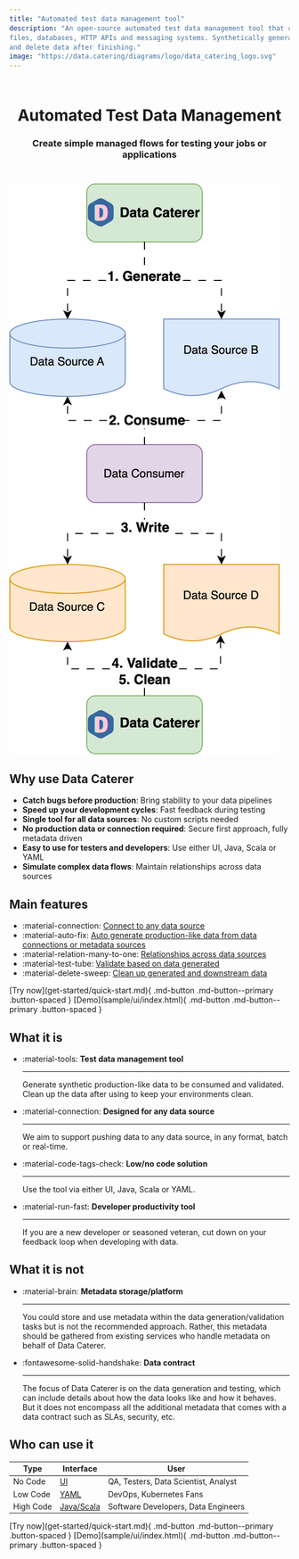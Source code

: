```yaml
---
title: "Automated test data management tool"
description: "An open-source automated test data management tool that can automatically discover, generate and validate for
files, databases, HTTP APIs and messaging systems. Synthetically generate production-like data, verify via data quality rules
and delete data after finishing."
image: "https://data.catering/diagrams/logo/data_catering_logo.svg"
---
```


<h1 align="center" style="padding-top: 25px;"><b>Automated Test Data Management</b></h1>
<h3 align="center" style="padding-bottom: 25px">Create simple managed flows for testing your jobs or applications</h3>

<picture class="center-content">
<source media="(min-width: 650px)" srcset="diagrams/index/high_level_flow-run-config-basic-flow-basic-flow.svg">
<img src="diagrams/index/high_level_flow-run-config-basic-flow-basic-flow-vertical.svg"
alt="Data Caterer generate, validate and clean data testing flow">
</picture>

## Why use Data Caterer

- **Catch bugs before production**: Bring stability to your data pipelines
- **Speed up your development cycles**: Fast feedback during testing
- **Single tool for all data sources**: No custom scripts needed
- **No production data or connection required**: Secure first approach, fully metadata driven
- **Easy to use for testers and developers**: Use either UI, Java, Scala or YAML
- **Simulate complex data flows**: Maintain relationships across data sources

## Main features

- :material-connection: [Connect to any data source](docs/connection.md)
- :material-auto-fix: [Auto generate production-like data from data connections or metadata sources](docs/guide/scenario/auto-generate-connection.md)
- :material-relation-many-to-one: [Relationships across data sources](docs/generator/foreign-key.md)
- :material-test-tube: [Validate based on data generated](docs/validation.md)
- :material-delete-sweep: [Clean up generated and downstream data](docs/delete-data.md)

<span class="center-content">
[Try now](get-started/quick-start.md){ .md-button .md-button--primary .button-spaced }
[Demo](sample/ui/index.html){ .md-button .md-button--primary .button-spaced }
</span>

## What it is

<div class="grid cards" markdown>

-   :material-tools: __Test data management tool__

    ---

    Generate synthetic production-like data to be consumed and validated. Clean up the data after using to keep your 
    environments clean.

-   :material-connection: __Designed for any data source__

    ---

    We aim to support pushing data to any data source, in any format, batch or real-time.

-   :material-code-tags-check: __Low/no code solution__

    ---

    Use the tool via either UI, Java, Scala or YAML.

-   :material-run-fast: __Developer productivity tool__

    ---

    If you are a new developer or seasoned veteran, cut down on your feedback loop when developing with data.

</div>

## What it is not

<div class="grid cards" markdown>

-   :material-brain: __Metadata storage/platform__

    ---

    You could store and use metadata within the data generation/validation tasks but is not the recommended approach.
    Rather, this metadata should be gathered from existing services who handle metadata on behalf of Data Caterer.

-   :fontawesome-solid-handshake: __Data contract__

    ---

    The focus of Data Caterer is on the data generation and testing, which can include details about how the data looks
    like and how it behaves. But it does not encompass all the additional metadata that comes with a data contract such
    as SLAs, security, etc.

</div>

## Who can use it

| Type      | Interface                                              | User                                 |
|-----------|--------------------------------------------------------|--------------------------------------|
| No Code   | [UI](get-started/quick-start.md#mac)                   | QA, Testers, Data Scientist, Analyst |
| Low Code  | [YAML](get-started/quick-start.md#yaml)                | DevOps, Kubernetes Fans              |
| High Code | [Java/Scala](get-started/quick-start.md#javascala-api) | Software Developers, Data Engineers  |

<span class="center-content">
[Try now](get-started/quick-start.md){ .md-button .md-button--primary .button-spaced }
[Demo](sample/ui/index.html){ .md-button .md-button--primary .button-spaced }
</span>
